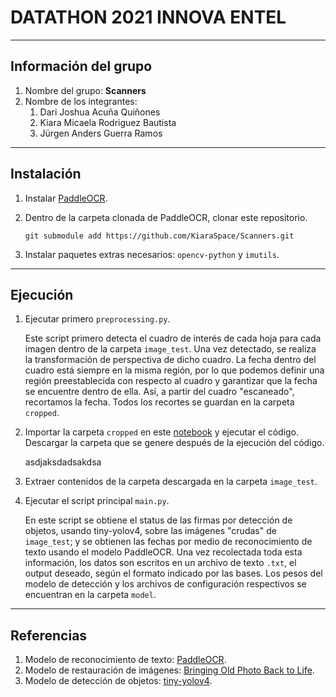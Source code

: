 # DATATHON 2021 INNOVA ENTEL
-----------------------------------------------------------------------------------------------------------------------------------------------
## Información del grupo
1. Nombre del grupo: **Scanners**
2. Nombre de los integrantes:
    1. Dari Joshua Acuña Quiñones
    2. Kiara Micaela Rodriguez Bautista
    3. Jürgen Anders Guerra Ramos
-----------------------------------------------------------------------------------------------------------------------------------------------
## Instalación
1. Instalar [PaddleOCR](https://github.com/PaddlePaddle/PaddleOCR/blob/release/2.2/doc/doc_en/installation_en.md).
2. Dentro de la carpeta clonada de PaddleOCR, clonar este repositorio. 

   ``` 
   git submodule add https://github.com/KiaraSpace/Scanners.git 
   ```
3. Instalar paquetes extras necesarios: `opencv-python` y `imutils`.
-----------------------------------------------------------------------------------------------------------------------------------------------
## Ejecución
1. Ejecutar primero `preprocessing.py`.

   Este script primero detecta el cuadro de interés de cada hoja para cada imagen dentro de la carpeta `image_test`. Una vez detectado, se realiza la transformación de perspectiva de dicho cuadro. La fecha dentro del cuadro está siempre en la misma región, por lo que podemos definir una región preestablecida con respecto al cuadro y garantizar que la fecha se encuentre dentro de ella. Así, a partir del cuadro "escaneado", recortamos la fecha. Todos los recortes se guardan en la carpeta `cropped`.
   
2. Importar la carpeta `cropped` en este [notebook](https://colab.research.google.com/drive/1wnR7jYNdVnemmToW6p37uRM7Xu3r31Z4?usp=sharing) y ejecutar el código. Descargar la carpeta que se genere después de la ejecución del código.

    asdjaksdadsakdsa

3. Extraer contenidos de la carpeta descargada en la carpeta `image_test`.
4. Ejecutar el script principal `main.py`.

   En este script se obtiene el status de las firmas por detección de objetos, usando tiny-yolov4, sobre las imágenes "crudas" de `image_test`; y se obtienen las fechas por medio de reconocimiento de texto usando el modelo PaddleOCR. Una vez recolectada toda esta información, los datos son escritos en un archivo de texto `.txt`, el output deseado, según el formato indicado por las bases. Los pesos del modelo de detección y los archivos de configuración respectivos se encuentran en la carpeta `model`.
-----------------------------------------------------------------------------------------------------------------------------------------------
## Referencias
1. Modelo de reconocimiento de texto: [PaddleOCR](https://github.com/PaddlePaddle/PaddleOCR/blob/release/2.2/doc/doc_en/installation_en.md).
2. Modelo de restauración de imágenes: [Bringing Old Photo Back to Life](https://github.com/microsoft/Bringing-Old-Photos-Back-to-Life).
3. Modelo de detección de objetos: [tiny-yolov4](https://github.com/AlexeyAB/darknet).
